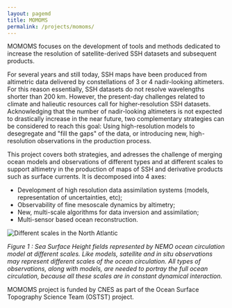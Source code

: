 ```yaml
---
layout: pagemd
title: MOMOMS
permalink: /projects/momoms/
---
```


MOMOMS focuses on the development of tools and methods dedicated to increase the resolution of satellite-derived SSH datasets and subsequent products.

For several years and still today, SSH maps have been produced from altimetric data delivered by constellations of 3 or 4 nadir-looking altimeters. For this reason essentially, SSH datasets do not resolve wavelengths shorter than 200 km. However, the present-day challenges related to climate and halieutic resources call for higher-resolution SSH datasets. Acknowledging that the number of nadir-looking altimeters is not expected to drastically increase in the near future, two complementary strategies can be considered to reach this goal: Using high-resolution models to desegregate and "fill the gaps" of the data, or introducing new, high-resolution observations in the production process.

This project covers both strategies, and adresses the challenge of merging ocean models and observations of different types and at different scales to support altimetry in the production of maps of SSH and derivative products such as surface currents. It is decomposed into 4 axes:

- Development of high resolution data assimilation systems (models, representation of uncertainties, etc);
- Observability of fine mesoscale dynamics by altimetry;
- New, multi-scale algorithms for data inversion and assimilation;
- Multi-sensor based ocean reconstruction.


<img class="img-responsive img-centered" src="https://meom-group.github.io/assets/img/projects/momoms-scales.png" alt="Different scales in the North Atlantic"/>

*Figure 1 : Sea Surface Height fields represented by NEMO ocean circulation model at different scales. Like models, satellite and in situ observations may represent different scales of the ocean circulation. All types of observations, along with models, are needed to portray the full ocean circulation, because all these scales are in constant dynamical interaction.*

MOMOMS project is funded by CNES as part of the Ocean Surface Topography Science Team (OSTST) project.